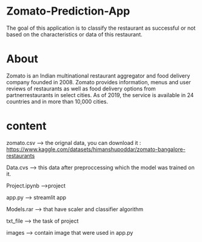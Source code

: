 # Zomato-Prediction-App
The goal of this application is to classify the restaurant as successful or not based on the characteristics or data of this restaurant.

# About
Zomato  is an Indian multinational restaurant aggregator and food delivery company founded  in 2008. Zomato provides information, menus and user reviews of restaurants 
as well as food delivery options from partnerrestaurants in select cities. As of 2019, the service is available in 24 countries and in more than 10,000 cities.

# content
zomato.csv --> the orignal data, you can download it : https://www.kaggle.com/datasets/himanshupoddar/zomato-bangalore-restaurants

Data.cvs --> this data after preproccessing which the model was trained on it.

Project.ipynb -->project

app.py --> streamlit app

Models.rar --> that have scaler and classifier algorithm

txt_file --> the task of project

images --> contain image that were used in app.py
